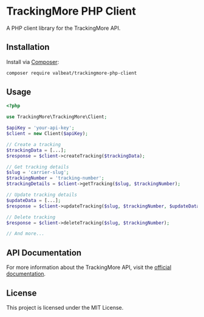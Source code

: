# TrackingMore PHP Client

A PHP client library for the TrackingMore API.

## Installation

Install via [Composer](https://getcomposer.org/):

```bash
composer require valbeat/trackingmore-php-client
```

## Usage

```php
<?php

use TrackingMore\TrackingMore\Client;

$apiKey = 'your-api-key';
$client = new Client($apiKey);

// Create a tracking
$trackingData = [...];
$response = $client->createTracking($trackingData);

// Get tracking details
$slug = 'carrier-slug';
$trackingNumber = 'tracking-number';
$trackingDetails = $client->getTracking($slug, $trackingNumber);

// Update tracking details
$updateData = [...];
$response = $client->updateTracking($slug, $trackingNumber, $updateData);

// Delete tracking
$response = $client->deleteTracking($slug, $trackingNumber);

// And more...
```

## API Documentation

For more information about the TrackingMore API, visit the [official documentation](https://www.trackingmore.com/docs/trackingmore/e3f9re5cu7ude-api-overview).


## License

This project is licensed under the MIT License.
